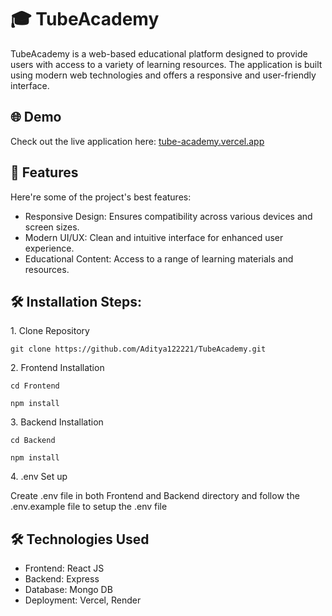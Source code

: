 <h1 id="title">🎓 TubeAcademy</h1>

<p id="description">TubeAcademy is a web-based educational platform designed to provide users with access to a variety of learning resources. The application is built using modern web technologies and offers a responsive and user-friendly interface.</p>

<h2>🌐 Demo</h2>

Check out the live application here: [tube-academy.vercel.app](tube-academy.vercel.app)

  
  
<h2>🚀 Features</h2>

Here're some of the project's best features:

*   Responsive Design: Ensures compatibility across various devices and screen sizes.
*   Modern UI/UX: Clean and intuitive interface for enhanced user experience.
*   Educational Content: Access to a range of learning materials and resources.

<h2>🛠️ Installation Steps:</h2>

<p>1. Clone Repository</p>

```
git clone https://github.com/Aditya122221/TubeAcademy.git
```

<p>2. Frontend Installation</p>

```
cd Frontend
```
```
npm install
```

<p>3. Backend Installation</p>

```
cd Backend
```
```
npm install
```

<p>4. .env Set up</p>
Create .env file in both Frontend and Backend directory and follow the .env.example file to setup the .env file

<h2>🛠️ Technologies Used</h2>

*   Frontend: React JS
*   Backend: Express
*   Database: Mongo DB
*   Deployment: Vercel, Render